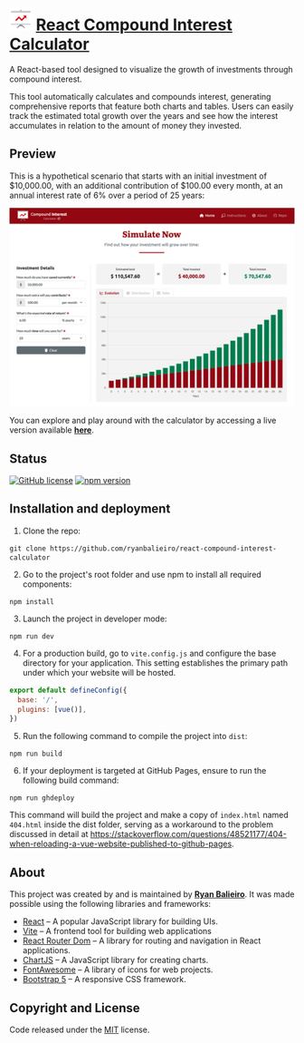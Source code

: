 # <img src="public/icon.svg" height="40px"> [React Compound Interest Calculator](https://ryanbalieiro.github.io/react-compound-interest-calculator/) 

A React-based tool designed to visualize the growth of investments through compound interest. 

This tool automatically calculates and compounds interest, generating comprehensive reports that feature both charts and tables. Users can easily track the estimated total growth over the years and see how the interest accumulates in relation to the amount of money they invested.

## Preview

This is a hypothetical scenario that starts with an initial investment of $10,000.00, with an additional contribution of $100.00 every month, at an annual interest rate of 6% over a period of 25 years:

![alt tag1](screenshots/preview.png)

You can explore and play around with the calculator by accessing a live version available **[here](https://ryanbalieiro.github.io/react-compound-interest-calculator/)**.

## Status

[![GitHub license](https://img.shields.io/badge/license-MIT-blue.svg)](https://raw.githubusercontent.com/StartBootstrap/startbootstrap-agency/master/LICENSE)
[![npm version](https://img.shields.io/npm/v/startbootstrap-agency.svg)](https://www.npmjs.com/package/startbootstrap-agency)

## Installation and deployment

1. Clone the repo:
```
git clone https://github.com/ryanbalieiro/react-compound-interest-calculator
```

2. Go to the project's root folder and use npm to install all required components:
```
npm install
```

3. Launch the project in developer mode:
```
npm run dev
```

4. For a production build, go to `vite.config.js` and configure the base directory for your application. This setting establishes the primary path under which your website will be hosted.
```js
export default defineConfig({
  base: '/',
  plugins: [vue()],
})
```

5. Run the following command to compile the project into `dist`:
```
npm run build
```

6. If your deployment is targeted at GitHub Pages, ensure to run the following build command:
```
npm run ghdeploy
```

This command will build the project and make a copy of `index.html` named `404.html` inside the dist folder, serving as a workaround to the problem discussed in detail at https://stackoverflow.com/questions/48521177/404-when-reloading-a-vue-website-published-to-github-pages.

## About

This project was created by and is maintained by **[Ryan Balieiro](https://ryanbalieiro.com/)**. It was made possible using the following libraries and frameworks:
- [React](https://reactjs.org/) – A popular JavaScript library for building UIs.
- [Vite](https://vitejs.dev/) – A frontend tool for building web applications
- [React Router Dom](https://reactrouter.com/) – A library for routing and navigation in React applications.
- [ChartJS](https://www.chartjs.org/) – A JavaScript library for creating charts.
- [FontAwesome](https://fontawesome.com/) – A library of icons for web projects.
- [Bootstrap 5](https://getbootstrap.com/) – A responsive CSS framework.

## Copyright and License

Code released under the [MIT](https://github.com/StartBootstrap/startbootstrap-agency/blob/master/LICENSE) license.
